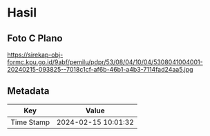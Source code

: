 # Hasil

## Foto C Plano

https://sirekap-obj-formc.kpu.go.id/9abf/pemilu/pdpr/53/08/04/10/04/5308041004001-20240215-093825--7018c1cf-af6b-46b1-a4b3-7114fad24aa5.jpg


## Metadata

| Key        | Value               |
| ---------- | ------------------- |
| Time Stamp | 2024-02-15 10:01:32 |



